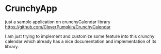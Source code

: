 # CrunchyApp
just a sample application on crunchyCalendar library https://github.com/CleverPumpkin/CrunchyCalendar

I am just trying to implement and customize some feature into this crunchy calendar which already has a nice documentation and implementation of its library. 
